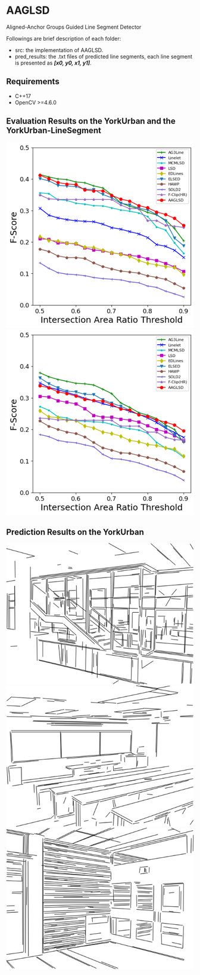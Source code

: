 # AAGLSD
Aligned-Anchor Groups Guided Line Segment Detector 

Followings are brief description of each folder:
- src: the implementation of AAGLSD.
- pred_results: the .txt files of predicted line segments, each line segment is presented as ***[x0, y0, x1, y1]***.

## Requirements
- C++17
- OpenCV >=4.6.0

## Evaluation Results on the YorkUrban and the YorkUrban-LineSegment
![Fsc-YUD](./imgs/F-Score_YUD.png)  
![Fsc-YULD](./imgs/F-Score_YULD.png)  

## Prediction Results on the YorkUrban
![#1](./imgs/P1020829.jpg)
![#2](./imgs/P1020838.jpg)
![#3](./imgs/P1020860.jpg)
